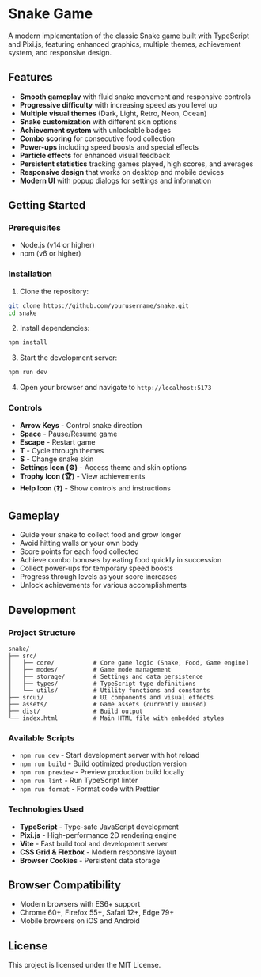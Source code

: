 # Snake Game

A modern implementation of the classic Snake game built with TypeScript and Pixi.js, featuring enhanced graphics, multiple themes, achievement system, and responsive design.

## Features

- **Smooth gameplay** with fluid snake movement and responsive controls
- **Progressive difficulty** with increasing speed as you level up
- **Multiple visual themes** (Dark, Light, Retro, Neon, Ocean)
- **Snake customization** with different skin options
- **Achievement system** with unlockable badges
- **Combo scoring** for consecutive food collection
- **Power-ups** including speed boosts and special effects
- **Particle effects** for enhanced visual feedback
- **Persistent statistics** tracking games played, high scores, and averages
- **Responsive design** that works on desktop and mobile devices
- **Modern UI** with popup dialogs for settings and information

## Getting Started

### Prerequisites

- Node.js (v14 or higher)
- npm (v6 or higher)

### Installation

1. Clone the repository:
```bash
git clone https://github.com/yourusername/snake.git
cd snake
```

2. Install dependencies:
```bash
npm install
```

3. Start the development server:
```bash
npm run dev
```

4. Open your browser and navigate to `http://localhost:5173`

### Controls

- **Arrow Keys** - Control snake direction
- **Space** - Pause/Resume game
- **Escape** - Restart game
- **T** - Cycle through themes
- **S** - Change snake skin
- **Settings Icon (⚙️)** - Access theme and skin options
- **Trophy Icon (🏆)** - View achievements
- **Help Icon (❓)** - Show controls and instructions

## Gameplay

- Guide your snake to collect food and grow longer
- Avoid hitting walls or your own body
- Score points for each food collected
- Achieve combo bonuses by eating food quickly in succession
- Collect power-ups for temporary speed boosts
- Progress through levels as your score increases
- Unlock achievements for various accomplishments

## Development

### Project Structure

```
snake/
├── src/
│   ├── core/           # Core game logic (Snake, Food, Game engine)
│   ├── modes/          # Game mode management
│   ├── storage/        # Settings and data persistence
│   ├── types/          # TypeScript type definitions
│   └── utils/          # Utility functions and constants
├── srcui/              # UI components and visual effects
├── assets/             # Game assets (currently unused)
├── dist/               # Build output
└── index.html          # Main HTML file with embedded styles
```

### Available Scripts

- `npm run dev` - Start development server with hot reload
- `npm run build` - Build optimized production version
- `npm run preview` - Preview production build locally
- `npm run lint` - Run TypeScript linter
- `npm run format` - Format code with Prettier

### Technologies Used

- **TypeScript** - Type-safe JavaScript development
- **Pixi.js** - High-performance 2D rendering engine
- **Vite** - Fast build tool and development server
- **CSS Grid & Flexbox** - Modern responsive layout
- **Browser Cookies** - Persistent data storage

## Browser Compatibility

- Modern browsers with ES6+ support
- Chrome 60+, Firefox 55+, Safari 12+, Edge 79+
- Mobile browsers on iOS and Android

## License

This project is licensed under the MIT License. 